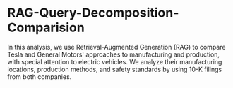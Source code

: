 # RAG-Query-Decomposition-Comparision
In this analysis, we use Retrieval-Augmented Generation (RAG) to compare Tesla and General Motors' approaches to manufacturing and production, with special attention to electric vehicles. We analyze their manufacturing locations, production methods, and safety standards by using 10-K filings from both companies.
